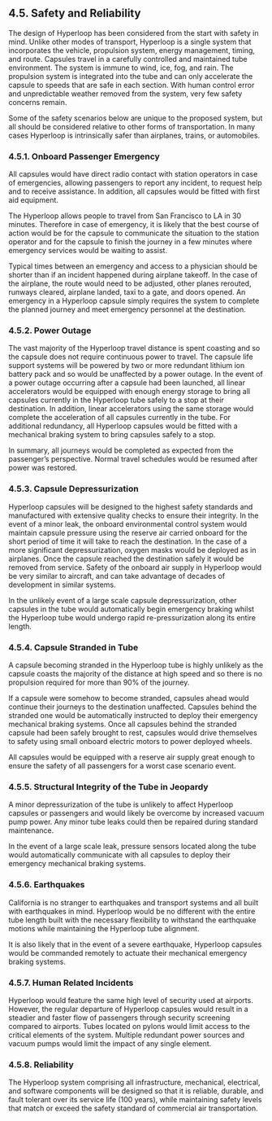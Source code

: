 ## 4.5. Safety and Reliability

The design of Hyperloop has been considered from the start with safety in mind. Unlike other modes of transport, Hyperloop is a single system that incorporates the vehicle, propulsion system, energy management, timing, and route. Capsules travel in a carefully controlled and maintained tube environment. The system is immune to wind, ice, fog, and rain. The propulsion system is integrated into the tube and can only accelerate the capsule to speeds that are safe in each section. With human control error and unpredictable weather removed from the system, very few safety concerns remain.

Some of the safety scenarios below are unique to the proposed system, but all should be considered relative to other forms of transportation. In many cases Hyperloop is intrinsically safer than airplanes, trains, or automobiles.

### 4.5.1. Onboard Passenger Emergency

All capsules would have direct radio contact with station operators in case of emergencies, allowing passengers to report any incident, to request help and to receive assistance. In addition, all capsules would be fitted with first aid equipment.

The Hyperloop allows people to travel from San Francisco to LA in 30 minutes. Therefore in case of emergency, it is likely that the best course of action would be for the capsule to communicate the situation to the station operator and for the capsule to finish the journey in a few minutes where emergency services would be waiting to assist.

Typical times between an emergency and access to a physician should be shorter than if an incident happened during airplane takeoff. In the case of the airplane, the route would need to be adjusted, other planes rerouted, runways cleared, airplane landed, taxi to a gate, and doors opened. An emergency in a Hyperloop capsule simply requires the system to complete the planned journey and meet emergency personnel at the destination.

### 4.5.2. Power Outage

The vast majority of the Hyperloop travel distance is spent coasting and so the capsule does not require continuous power to travel. The capsule life support systems will be powered by two or more redundant lithium ion battery pack and so would be unaffected by a power outage. In the event of a power outage occurring after a capsule had been launched, all linear accelerators would be equipped with enough energy storage to bring all capsules currently in the Hyperloop tube safely to a stop at their destination. In addition, linear accelerators using the same storage would complete the acceleration of all capsules currently in the tube. For additional redundancy, all Hyperloop capsules would be fitted with a mechanical braking system to bring capsules safely to a stop.

In summary, all journeys would be completed as expected from the passenger’s perspective. Normal travel schedules would be resumed after power was restored.

### 4.5.3. Capsule Depressurization

Hyperloop capsules will be designed to the highest safety standards and manufactured with extensive quality checks to ensure their integrity. In the event of a minor leak, the onboard environmental control system would maintain capsule pressure using the reserve air carried onboard for the short period of time it will take to reach the destination. In the case of a more significant depressurization, oxygen masks would be deployed as in airplanes. Once the capsule reached the destination safely it would be removed from service. Safety of the onboard air supply in Hyperloop would be very similar to aircraft, and can take advantage of decades of development in similar systems.

In the unlikely event of a large scale capsule depressurization, other capsules in the tube would automatically begin emergency braking whilst the Hyperloop tube would undergo rapid re-pressurization along its entire length.

### 4.5.4. Capsule Stranded in Tube

A capsule becoming stranded in the Hyperloop tube is highly unlikely as the capsule coasts the majority of the distance at high speed and so there is no propulsion required for more than 90% of the journey.

If a capsule were somehow to become stranded, capsules ahead would continue their journeys to the destination unaffected. Capsules behind the stranded one would be automatically instructed to deploy their emergency mechanical braking systems. Once all capsules behind the stranded capsule had been safely brought to rest, capsules would drive themselves to safety using small onboard electric motors to power deployed wheels.

All capsules would be equipped with a reserve air supply great enough to ensure the safety of all passengers for a worst case scenario event.

### 4.5.5. Structural Integrity of the Tube in Jeopardy

A minor depressurization of the tube is unlikely to affect Hyperloop capsules or passengers and would likely be overcome by increased vacuum pump power. Any minor tube leaks could then be repaired during standard maintenance.

In the event of a large scale leak, pressure sensors located along the tube would automatically communicate with all capsules to deploy their emergency mechanical braking systems.

### 4.5.6. Earthquakes

California is no stranger to earthquakes and transport systems and all built with earthquakes in mind. Hyperloop would be no different with the entire tube length built with the necessary flexibility to withstand the earthquake motions while maintaining the Hyperloop tube alignment.

It is also likely that in the event of a severe earthquake, Hyperloop capsules would be commanded remotely to actuate their mechanical emergency braking systems.

### 4.5.7. Human Related Incidents

Hyperloop would feature the same high level of security used at airports. However, the regular departure of Hyperloop capsules would result in a steadier and faster flow of passengers through security screening compared to airports. Tubes located on pylons would limit access to the critical elements of the system. Multiple redundant power sources and vacuum pumps would limit the impact of any single element.

### 4.5.8. Reliability

The Hyperloop system comprising all infrastructure, mechanical, electrical, and software components will be designed so that it is reliable, durable, and fault tolerant over its service life (100 years), while maintaining safety levels that match or exceed the safety standard of commercial air transportation.
